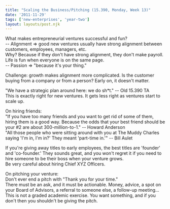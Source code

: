 ```yaml
---
title: "Scaling the Business/Pitching (15.390, Monday, Week 13)"
date: '2011-11-29'
tags: ['new-enterprises', 'year-two']
layout: layouts/post.njk
---
```


What makes entrepreneurial ventures successful and fun?\
-- Alignment => good new ventures usually have strong alignment between customers, employees, managers, etc.\
Why? Because if they don't have strong alignment, they don't make payroll.\
Life is fun when everyone is on the same page.\
-- Passion => "because it's your thing."

Challenge: growth makes alignment more complicated. Is the customer buying from a company or from a person? Early on, it doesn't matter.

"We have a strategic plan around here: we do sh*t." -- Old 15.390 TA\
This is exactly right for new ventures. It gets less right as ventures start to scale up.

On hiring friends:\
"If you have too many friends and you want to get rid of some of them, hiring them is a good way. Because the odds that your best friend should be your #2 are about 300-million-to-1." -- Howard Anderson\
"All those people who were sitting around with you at The Muddy Charles saying 'I'm in, I'm in?' They meant 'part-time in.'" -- Bill Aulet

If you're giving away titles to early employees, the best titles are 'founder' and 'co-founder.' They sounds great, and you won't regret it if you need to hire someone to be their boss when your venture grows.\
Be very careful about hiring Chief XYZ Officers.

On pitching your venture:\
Don't ever end a pitch with "Thank you for your time."\
There must be an ask, and it must be actionable. Money, advice, a spot on your Board of Advisors, a referral to someone else, a follow-up meeting...\
This is not a graded academic exercise. You want something, and if you don't then you shouldn't be giving the pitch.
